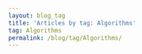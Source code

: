 ```yaml
---
layout: blog_tag
title: 'Articles by tag: Algorithms'
tag: Algorithms
permalink: /blog/tag/Algorithms/
---
```


